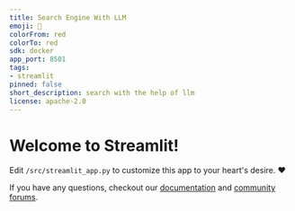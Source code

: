 ```yaml
---
title: Search Engine With LLM
emoji: 🚀
colorFrom: red
colorTo: red
sdk: docker
app_port: 8501
tags:
- streamlit
pinned: false
short_description: search with the help of llm
license: apache-2.0
---
```


# Welcome to Streamlit!

Edit `/src/streamlit_app.py` to customize this app to your heart's desire. :heart:

If you have any questions, checkout our [documentation](https://docs.streamlit.io) and [community
forums](https://discuss.streamlit.io).
